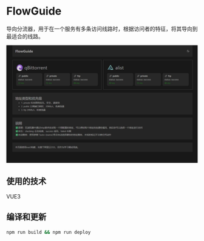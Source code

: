 # FlowGuide

导向分流器，用于在一个服务有多条访问线路时，根据访问者的特征，将其导向到最适合的线路。

<img src="https://raw.githubusercontent.com/shellus/FlowGuide/93637e5a30b74eac864139e6eeedf7dad18feff6/public/snapshot.jpg">

## 使用的技术

VUE3


## 编译和更新

```sh
npm run build && npm run deploy
```
